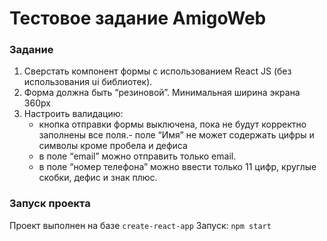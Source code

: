 # Тестовое задание AmigoWeb

### Задание

1. Сверстать компонент формы с использованием React JS
 (без использования ui библиотек).
2. Форма должна быть “резиновой”. Минимальная ширина экрана 360px
3. Настроить валидацию:
	- кнопка отправки формы выключена, пока не будут корректно заполнены все поля.- поле “Имя” не может содержать цифры и символы кроме пробела и дефиса
	- в поле “email” можно отправить только email.
	- в поле “номер телефона” можно ввести только 11 цифр, круглые скобки, дефис и знак плюс.

### Запуск проекта
Проект выполнен на базе `create-react-app`
Запуск: `npm start`

